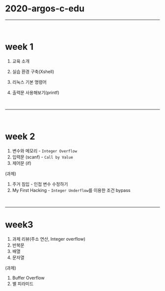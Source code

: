 # 2020-argos-c-edu
---
<br/>

# week 1

1. 교육 소개

2. 실습 환경 구축(Xshell)

3. 리눅스 기본 명령어

4. 출력문 사용해보기(printf)

   <br/>

---

<br/>

# week 2

1. 변수와 메모리 - `Integer Overflow`
2. 입력문 (scanf) - `Call by Value`
3. 제어문 (if)



(과제)

1. 주거 침입 - 인접 변수 수정하기
2. My First Hacking - `Integer Underflow`를 이용한 조건 bypass



<br/>

---

# week3

1. 과제 리뷰(주소 연산, Integer overflow)
2. 반복문
3. 배열
4. 문자열



(과제)

1. Buffer Overflow
2. 별 피라미드